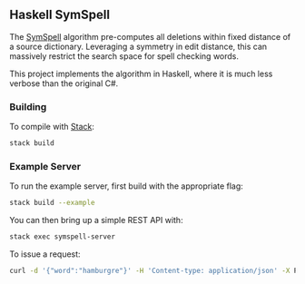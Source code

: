 ## Haskell SymSpell

The [SymSpell](https://github.com/wolfgarbe/SymSpell) algorithm pre-computes all
deletions within fixed distance of a source dictionary. Leveraging a symmetry in
edit distance, this can massively restrict the search space for spell checking
words.

This project implements the algorithm in Haskell, where it is much less verbose
than the original C#.

### Building
To compile with [Stack](https://docs.haskellstack.org/en/stable/README/):
```sh
stack build
```

### Example Server
To run the example server, first build with the appropriate flag:
```sh
stack build --example
```

You can then bring up a simple REST API with:
```sh
stack exec symspell-server
```

To issue a request:
```sh
curl -d '{"word":"hamburgre"}' -H 'Content-type: application/json' -X POST localhost:8080/top
```
